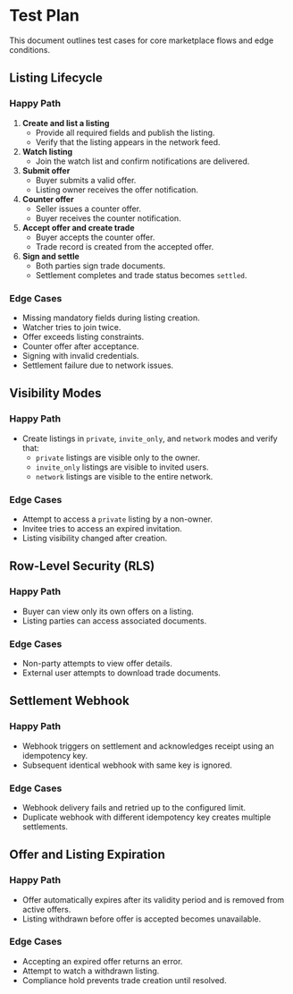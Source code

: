 # Test Plan

This document outlines test cases for core marketplace flows and edge conditions.

## Listing Lifecycle

### Happy Path
1. **Create and list a listing**
   - Provide all required fields and publish the listing.
   - Verify that the listing appears in the network feed.
2. **Watch listing**
   - Join the watch list and confirm notifications are delivered.
3. **Submit offer**
   - Buyer submits a valid offer.
   - Listing owner receives the offer notification.
4. **Counter offer**
   - Seller issues a counter offer.
   - Buyer receives the counter notification.
5. **Accept offer and create trade**
   - Buyer accepts the counter offer.
   - Trade record is created from the accepted offer.
6. **Sign and settle**
   - Both parties sign trade documents.
   - Settlement completes and trade status becomes `settled`.

### Edge Cases
- Missing mandatory fields during listing creation.
- Watcher tries to join twice.
- Offer exceeds listing constraints.
- Counter offer after acceptance.
- Signing with invalid credentials.
- Settlement failure due to network issues.

## Visibility Modes

### Happy Path
- Create listings in `private`, `invite_only`, and `network` modes and verify that:
  - `private` listings are visible only to the owner.
  - `invite_only` listings are visible to invited users.
  - `network` listings are visible to the entire network.

### Edge Cases
- Attempt to access a `private` listing by a non-owner.
- Invitee tries to access an expired invitation.
- Listing visibility changed after creation.

## Row-Level Security (RLS)

### Happy Path
- Buyer can view only its own offers on a listing.
- Listing parties can access associated documents.

### Edge Cases
- Non-party attempts to view offer details.
- External user attempts to download trade documents.

## Settlement Webhook

### Happy Path
- Webhook triggers on settlement and acknowledges receipt using an idempotency key.
- Subsequent identical webhook with same key is ignored.

### Edge Cases
- Webhook delivery fails and retried up to the configured limit.
- Duplicate webhook with different idempotency key creates multiple settlements.

## Offer and Listing Expiration

### Happy Path
- Offer automatically expires after its validity period and is removed from active offers.
- Listing withdrawn before offer is accepted becomes unavailable.

### Edge Cases
- Accepting an expired offer returns an error.
- Attempt to watch a withdrawn listing.
- Compliance hold prevents trade creation until resolved.
